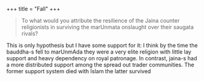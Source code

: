 +++
title = "Fall"
+++

> To what would you attribute the resilience of the Jaina counter religionists in surviving the marUnmata onslaught over their saugata rivals?


This is only hypothesis but I have some support for it: I think by the time the bauddha-s fell to marUnmAda they were a very elite religion with little lay support and heavy dependency on royal patronage. In contrast, jaina-s had a more distributed support among the spread out trader communities. The former support system died with Islam the latter survived